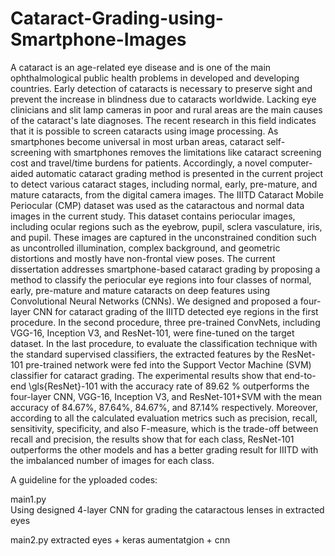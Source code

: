 # Cataract-Grading-using-Smartphone-Images
A cataract is an age-related eye disease and is one of the main ophthalmological public health problems in developed and developing countries. Early detection of cataracts is necessary to preserve sight and prevent the increase in blindness due to cataracts worldwide. Lacking eye clinicians and slit lamp cameras in poor and rural areas are the main causes of the cataract's late diagnoses. The recent research in this field indicates that it is possible to screen cataracts using image processing. As smartphones become universal in most urban areas, cataract self-screening with smartphones removes the limitations like cataract screening cost and travel/time burdens for patients. Accordingly, a novel computer-aided automatic cataract grading method is presented in the current project to detect various cataract stages, including normal, early, pre-mature, and mature cataracts, from the digital camera images. The IIITD Cataract Mobile Periocular (CMP) dataset was used as the cataractous and normal data images in the current study. This dataset contains periocular images, including ocular regions such as the eyebrow, pupil, sclera vasculature, iris, and pupil. These images are captured in the unconstrained condition such as uncontrolled illumination, complex background, and geometric distortions and mostly have non-frontal view poses. The current dissertation addresses smartphone-based cataract grading by proposing a method to classify the periocular eye regions into four classes of normal, early, pre-mature and mature cataracts on deep features using Convolutional Neural Networks (CNNs). We designed and proposed a four-layer CNN for cataract grading of the IIITD detected eye regions in the first procedure. In the second procedure, three pre-trained ConvNets, including VGG-16, Inception V3, and ResNet-101, were fine-tuned on the target dataset. In the last procedure, to evaluate the classification technique with the standard supervised classifiers, the extracted features by the ResNet-101 pre-trained network were fed into the Support Vector Machine (SVM) classifier for cataract grading. The experimental results show that end-to-end \gls{ResNet}-101 with the accuracy rate of 89.62 \% outperforms the four-layer CNN, VGG-16, Inception V3, and ResNet-101+SVM with the mean accuracy of 84.67\%, 87.64\%, 84.67\%, and 87.14\% respectively. Moreover, according to all the calculated evaluation metrics such as precision, recall, sensitivity, specificity, and also F-measure, which is the trade-off between recall and precision, the results show that for each class, ResNet-101 outperforms the other models and has a better grading result for IIITD with the imbalanced number of images for each class.


A guideline for the yploaded codes:

main1.py  
Using designed 4-layer CNN for grading the cataractous lenses in extracted eyes

main2.py
extracted eyes + keras aumentatgion + cnn

